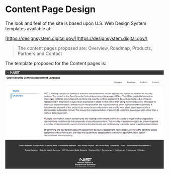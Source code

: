 # Content Page Design
The look and feel of the site is based upon U.S. Web Design System templates available at:

[https://designsystem.digital.gov/](https://designsystem.digital.gov/)

> The content pages proposed are: Overview, Roadmap, Products, Partners and Contact

The template proposed for the Content pages is:

![Sample Content Page for OSCAL](imgs/OSCAL_ContentPage_Sample.png)
